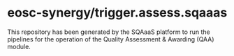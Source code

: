 <!--
SPDX-FileCopyrightText: Copyright contributors to the Software Quality Assurance as a Service (SQAaaS) project <sqaaas@ibergrid.eu>

SPDX-License-Identifier: GPL-3.0-only
-->

# eosc-synergy/trigger.assess.sqaaas
This repository has been generated by the SQAaaS platform to run the pipelines
for the operation of the
Quality Assessment & Awarding (QAA)
module.